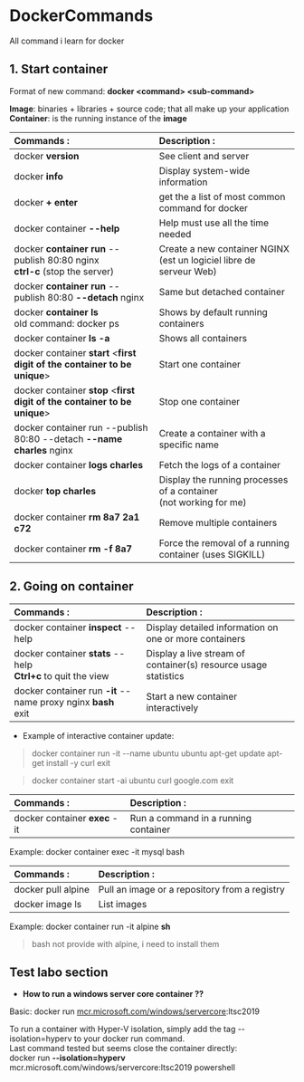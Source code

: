 # DockerCommands

All command i learn for docker

## 1. Start container

Format of new command: **docker \<command> \<sub-command>**

**Image**: binaries + libraries + source code; that all make up your application  
**Container**: is the running instance of the **image**

| Commands : | Description : |
| :--------- | :------------ |
| docker **version** | See client and server |
| docker **info** | Display system-wide information |
| docker **+ enter** | get the a list of most common command for docker |
| docker container **--help** | Help must use all the time needed |
| docker **container run** --publish 80:80 nginx <br> **ctrl-c** (stop the server)| Create a new container NGINX (est un logiciel libre de serveur Web) |
| docker **container run** --publish 80:80 **--detach** nginx | Same but detached container |
| docker **container ls** <br> old command: docker ps| Shows by default running containers |
| docker container **ls -a** | Shows all containers |
| docker container **start** <**first digit of the container to be unique**> | Start one container|
| docker container **stop** <**first digit of the container to be unique**> | Stop one container|
| docker container run --publish 80:80 --detach **--name charles** nginx | Create a container with a specific name |
| docker container **logs charles** | Fetch the logs of a container |
| docker **top charles** | Display the running processes of a container <br> (not working for me) |
| docker container **rm 8a7 2a1 c72** | Remove multiple containers |
| docker container **rm -f 8a7** | Force the removal of a running container (uses SIGKILL) |

## 2. Going on container

| Commands : | Description : |
| :--------- | :------------ |
| docker container **inspect** --help | Display detailed information on one or more containers |
| docker container **stats** --help <br> **Ctrl+c** to quit the view | Display a live stream of container(s) resource usage statistics |
| docker container run **-it** --name proxy nginx **bash** <br>exit | Start a new container interactively |

- Example of interactive container update:

>docker container run -it --name ubuntu ubuntu
apt-get update
apt-get install -y curl
exit

>docker container start -ai ubuntu
curl google.com
exit

| Commands : | Description : |
| :--------- | :------------ |
| docker container **exec** -it | Run a command in a running container |
Example: docker container exec -it mysql bash

| Commands : | Description : |
| :--------- | :------------ |
| docker pull alpine | Pull an image or a repository from a registry |
| docker image ls | List images |
Example: docker container run -it alpine **sh**  
>bash not provide with alpine, i need to install them

















## Test labo section

- **How to run a windows server core container ??**  

Basic: docker run [mcr.microsoft.com/windows/servercore](https://hub.docker.com/_/microsoft-windows-servercore?tab=description):ltsc2019

To run a container with Hyper-V isolation, simply add the tag --isolation=hyperv to your docker run command.  
Last command tested but seems close the container directly:  
docker run **--isolation=hyperv** mcr.microsoft.com/windows/servercore:ltsc2019 powershell

